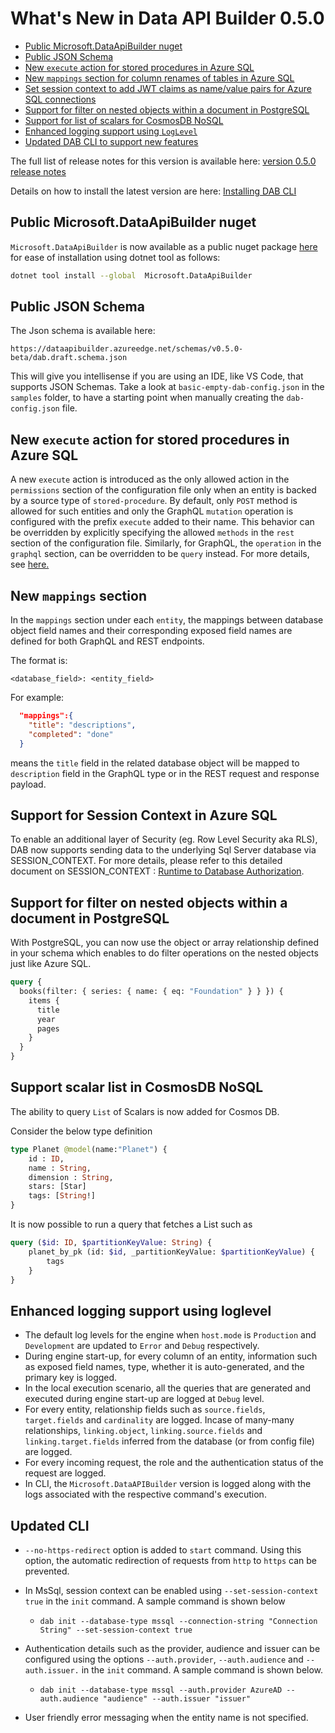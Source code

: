 # What's New in Data API Builder 0.5.0

- [Public Microsoft.DataApiBuilder nuget](#public-microsoftdataapibuilder-nuget)
- [Public JSON Schema](#public-json-schema)
- [New `execute` action for stored procedures in Azure SQL](#new-execute-action-for-stored-procedures-in-azure-sql)
- [New `mappings` section for column renames of tables in Azure SQL](#new-mappings-section)
- [Set session context to add JWT claims as name/value pairs for Azure SQL connections](#support-for-session-context-in-azure-sql)
- [Support for filter on nested objects within a document in PostgreSQL](#support-for-filter-on-nested-objects-within-a-document-in-postgresql)
- [Support for list of scalars for CosmosDB NoSQL](#support-scalar-list-in-cosmosdb-nosql)
- [Enhanced logging support using `LogLevel`](#enhanced-logging-support-using-loglevel)
- [Updated DAB CLI to support new features](#updated-cli)

The full list of release notes for this version is available here: [version 0.5.0 release notes](https://github.com/Azure/data-api-builder/releases/tag/v0.5.0-beta)

Details on how to install the latest version are here: [Installing DAB CLI](./running-using-dab-cli.md/#install-dab-cli)

## Public Microsoft.DataApiBuilder nuget

`Microsoft.DataApiBuilder` is now available as a public nuget package [here](https://www.nuget.org/packages/Microsoft.DataApiBuilder) for ease of installation using dotnet tool as follows:

```bash
dotnet tool install --global  Microsoft.DataApiBuilder
```

## Public JSON Schema

The Json schema is available here:

```text
https://dataapibuilder.azureedge.net/schemas/v0.5.0-beta/dab.draft.schema.json
```

This will give you intellisense if you are using an IDE, like VS Code, that supports JSON Schemas. Take a look at `basic-empty-dab-config.json` in the `samples` folder, to have a starting point when manually creating the `dab-config.json` file.

## New `execute` action for stored procedures in Azure SQL

A new `execute` action is introduced as the only allowed action in the `permissions` section of the configuration file only when an entity is backed by a source type of `stored-procedure`. By default, only `POST` method is allowed for such entities and only the GraphQL `mutation` operation is configured with the prefix `execute` added to their name. This behavior can be overridden by explicitly specifying the allowed `methods` in the `rest` section of the configuration file. Similarly, for GraphQL, the `operation` in the `graphql` section, can be overridden to be `query` instead. For more details, see [here.](./views-and-stored-procedures.md/#stored-procedures)

## New `mappings` section

In the `mappings` section under each `entity`, the mappings between database object field names and their corresponding exposed field names are defined for both GraphQL and REST endpoints.

The format is:

`<database_field>: <entity_field>`

For example:

```json
  "mappings":{
    "title": "descriptions",
    "completed": "done"
  }
```
means the `title` field in the related database object will be mapped to `description` field in the GraphQL type or in the REST request and response payload.

## Support for Session Context in Azure SQL
To enable an additional layer of Security (eg. Row Level Security aka RLS), DAB now supports sending data to the underlying Sql Server database via SESSION_CONTEXT. For more details, please refer to this detailed document on SESSION_CONTEXT : [Runtime to Database Authorization](./runtime-to-database-authorization.md).  

## Support for filter on nested objects within a document in PostgreSQL
With PostgreSQL, you can now use the object or array relationship defined in your schema which enables to do filter operations on the nested objects just like Azure SQL.

```graphql
query {
  books(filter: { series: { name: { eq: "Foundation" } } }) {
    items {
      title
      year
      pages
    }
  }
}
```

## Support scalar list in CosmosDB NoSQL

The ability to query `List` of Scalars is now added for Cosmos DB.

Consider the below type definition

```graphql
type Planet @model(name:"Planet") {
    id : ID,
    name : String,
    dimension : String,
    stars: [Star]
    tags: [String!]
}
```

It is now possible to run a query that fetches a List such as 

```graphql
query ($id: ID, $partitionKeyValue: String) {
    planet_by_pk (id: $id, _partitionKeyValue: $partitionKeyValue) {
        tags
    }
}
```

## Enhanced logging support using loglevel

- The default log levels for the engine when `host.mode` is `Production` and `Development` are updated to `Error` and `Debug` respectively.
- During engine start-up, for every column of an entity, information such as exposed field names, type, whether it is auto-generated, and the primary key is logged.
- In the local execution scenario, all the queries that are generated and executed during engine start-up are logged at `Debug` level.
- For every entity, relationship fields such as `source.fields`, `target.fields` and `cardinality` are logged. Incase of many-many relationships, `linking.object`, `linking.source.fields` and `linking.target.fields` inferred from the database (or from config file) are logged.
- For every incoming request, the role and the authentication status of the request are logged.
- In CLI, the `Microsoft.DataAPIBuilder` version is logged along with the logs associated with the respective command's execution.

## Updated CLI

- `--no-https-redirect` option is added to `start` command. Using this option, the automatic redirection of requests from `http` to `https` can be prevented.
- In MsSql, session context can be enabled using `--set-session-context true` in the `init` command. A sample command is shown below
  - `dab init --database-type mssql --connection-string "Connection String" --set-session-context true` 
  
- Authentication details such as the provider, audience and issuer can be configured using the options `--auth.provider`, `--auth.audience` and `--auth.issuer.` in the `init` command. A sample command is shown below.

  - `dab init --database-type mssql --auth.provider AzureAD --auth.audience "audience" --auth.issuer "issuer"`
- User friendly error messaging when the entity name is not specified.
